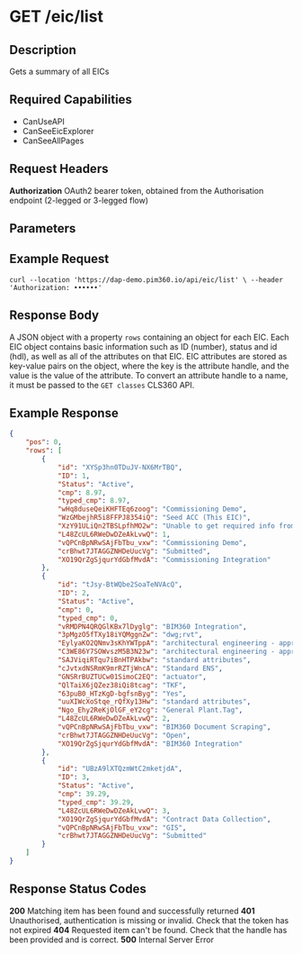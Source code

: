# GET /eic/list

## Description
Gets a summary of all EICs

## Required Capabilities
* CanUseAPI
* CanSeeEicExplorer
* CanSeeAllPages

## Request Headers

**Authorization** OAuth2 bearer token, obtained from the Authorisation endpoint (2-legged or 3-legged flow)

## Parameters



## Example Request
`
curl --location 'https://dap-demo.pim360.io/api/eic/list' \
--header 'Authorization: ••••••'
`

## Response Body
A JSON object with a property `rows` containing an object for each EIC. Each EIC object contains basic information such as ID (number), status and id (hdl), as well as all of the attributes on that EIC. EIC attributes are stored as key-value pairs on the object, where the key is the attribute handle, and the value is the value of the attribute. To convert an attribute handle to a name, it must be passed to the `GET classes` CLS360 API. 

## Example Response
```JSON
{
    "pos": 0,
    "rows": [
        {
            "id": "XYSp3hn0TDuJV-NX6MrTBQ",
            "ID": 1,
            "Status": "Active",
            "cmp": 8.97,
            "typed_cmp": 8.97,
            "wHq8duseQeiKHFTEq6zoog": "Commissioning Demo",
            "WzGMbejhR5i8FFPJ8354iQ": "Seed ACC (This EIC)",
            "XzY91ULiQn2TBSLpfhMO2w": "Unable to get required info from ACC",
            "L48ZcUL6RWeDwDZeAkLvwQ": 1,
            "vQPCnBpNRwSAjFbTbu_vxw": "Commissioning Demo",
            "crBhwt7JTAGGZNHDeUucVg": "Submitted",
            "XO19QrZgSjqurYdGbfMvdA": "Commissioning Integration"
        },
        {
            "id": "tJsy-BtWQbe2SoaTeNVAcQ",
            "ID": 2,
            "Status": "Active",
            "cmp": 0,
            "typed_cmp": 0,
            "vRMDPN4QRQGlKBx7lDyglg": "BIM360 Integration",
            "3pMgzO5fTXy18iYQMggnZw": "dwg;rvt",
            "EylyaKO2QNmv3sKhYWTppA": "architectural engineering - approval certificate",
            "C3WE86Y7SOWvszM5B3N23w": "architectural engineering - approval certificate",
            "SAJViqiRTqu7iBnHTPAkbw": "standard attributes",
            "cJvtxdNSRmK9mrRZTjWncA": "Standard ENS",
            "GNSRrBUZTUCw01SimoC2EQ": "actuator",
            "QlTaiX6jQZez38iQi8tcag": "TKF",
            "63puB0_HTzKgD-bgfsnByg": "Yes",
            "uuXIWcXoStqe_rQfXy13Hw": "standard attributes",
            "Ngo_Ehy2ReKjOlGF_eY2cg": "General Plant.Tag",
            "L48ZcUL6RWeDwDZeAkLvwQ": 2,
            "vQPCnBpNRwSAjFbTbu_vxw": "BIM360 Document Scraping",
            "crBhwt7JTAGGZNHDeUucVg": "Open",
            "XO19QrZgSjqurYdGbfMvdA": "BIM360 Integration"
        },
        {
            "id": "UBzA9lXTQzmWtC2mketjdA",
            "ID": 3,
            "Status": "Active",
            "cmp": 39.29,
            "typed_cmp": 39.29,
            "L48ZcUL6RWeDwDZeAkLvwQ": 3,
            "XO19QrZgSjqurYdGbfMvdA": "Contract Data Collection",
            "vQPCnBpNRwSAjFbTbu_vxw": "GIS",
            "crBhwt7JTAGGZNHDeUucVg": "Submitted"
        }
    ]
}
```

## Response Status Codes
**200** Matching item has been found and successfully returned
**401** Unauthorised, authentication is missing or invalid. Check that the token has not expired
**404** Requested item can't be found. Check that the handle has been provided and is correct.
**500** Internal Server Error


